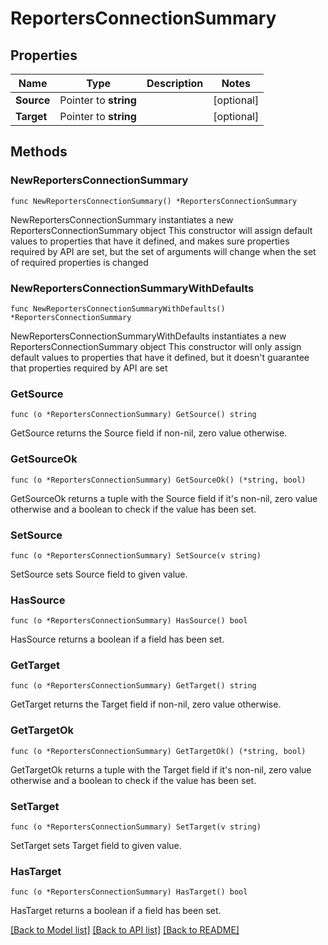# ReportersConnectionSummary

## Properties

Name | Type | Description | Notes
------------ | ------------- | ------------- | -------------
**Source** | Pointer to **string** |  | [optional] 
**Target** | Pointer to **string** |  | [optional] 

## Methods

### NewReportersConnectionSummary

`func NewReportersConnectionSummary() *ReportersConnectionSummary`

NewReportersConnectionSummary instantiates a new ReportersConnectionSummary object
This constructor will assign default values to properties that have it defined,
and makes sure properties required by API are set, but the set of arguments
will change when the set of required properties is changed

### NewReportersConnectionSummaryWithDefaults

`func NewReportersConnectionSummaryWithDefaults() *ReportersConnectionSummary`

NewReportersConnectionSummaryWithDefaults instantiates a new ReportersConnectionSummary object
This constructor will only assign default values to properties that have it defined,
but it doesn't guarantee that properties required by API are set

### GetSource

`func (o *ReportersConnectionSummary) GetSource() string`

GetSource returns the Source field if non-nil, zero value otherwise.

### GetSourceOk

`func (o *ReportersConnectionSummary) GetSourceOk() (*string, bool)`

GetSourceOk returns a tuple with the Source field if it's non-nil, zero value otherwise
and a boolean to check if the value has been set.

### SetSource

`func (o *ReportersConnectionSummary) SetSource(v string)`

SetSource sets Source field to given value.

### HasSource

`func (o *ReportersConnectionSummary) HasSource() bool`

HasSource returns a boolean if a field has been set.

### GetTarget

`func (o *ReportersConnectionSummary) GetTarget() string`

GetTarget returns the Target field if non-nil, zero value otherwise.

### GetTargetOk

`func (o *ReportersConnectionSummary) GetTargetOk() (*string, bool)`

GetTargetOk returns a tuple with the Target field if it's non-nil, zero value otherwise
and a boolean to check if the value has been set.

### SetTarget

`func (o *ReportersConnectionSummary) SetTarget(v string)`

SetTarget sets Target field to given value.

### HasTarget

`func (o *ReportersConnectionSummary) HasTarget() bool`

HasTarget returns a boolean if a field has been set.


[[Back to Model list]](../README.md#documentation-for-models) [[Back to API list]](../README.md#documentation-for-api-endpoints) [[Back to README]](../README.md)


